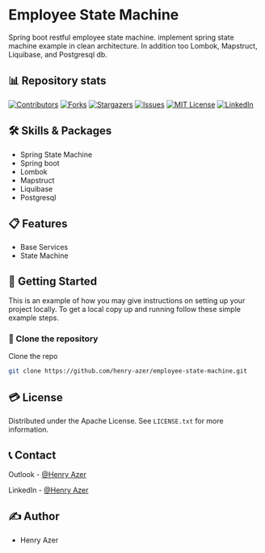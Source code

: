 # Employee State Machine
Spring boot restful employee state machine. implement spring state machine example in clean architecture. In addition too Lombok, Mapstruct, Liquibase, and Postgresql db.

## 📊 Repository stats
[![Contributors][contributors-shield]][contributors-url]
[![Forks][forks-shield]][forks-url]
[![Stargazers][stars-shield]][stars-url]
[![Issues][issues-shield]][issues-url]
[![MIT License][license-shield]][license-url]
[![LinkedIn][linkedin-shield]][linkedin-url]

## 🛠 Skills & Packages
* Spring State Machine
* Spring boot
* Lombok
* Mapstruct
* Liquibase
* Postgresql

## 📋 Features
- Base Services
- State Machine

## 📢 Getting Started

This is an example of how you may give instructions on setting up your project locally.
To get a local copy up and running follow these simple example steps.

### 💾  Clone the repository
Clone the repo
   ```sh
   git clone https://github.com/henry-azer/employee-state-machine.git
   ```

## 💳 License
Distributed under the Apache License. See `LICENSE.txt` for more information.

## 📞 Contact
Outlook - [@Henry Azer](mailto:henryazer@outlook.com)

LinkedIn - [@Henry Azer](https://www.linkedin.com/in/henry-azer)

## ✍️ Author
* Henry Azer

[contributors-shield]: https://img.shields.io/github/contributors/Henry-Azer/user-management-system.svg?style=for-the-badge
[contributors-url]: https://github.com/henry-azer/employee-state-machine/graphs/contributors

[forks-shield]: https://img.shields.io/github/forks/Henry-Azer/user-management-system.svg?style=for-the-badge
[forks-url]: https://github.com/henry-azer/employee-state-machine/network/members

[stars-shield]: https://img.shields.io/github/stars/Henry-Azer/user-management-system.svg?style=for-the-badge
[stars-url]: https://github.com/henry-azer/employee-state-machine/stargazers

[issues-shield]: https://img.shields.io/github/issues/Henry-Azer/user-management-system.svg?style=for-the-badge
[issues-url]: https://github.com/henry-azer/employee-state-machine/issues

[license-shield]: https://img.shields.io/github/license/Henry-Azer/user-management-system.svg?style=for-the-badge
[license-url]: https://github.com/henry-azer/employee-state-machine/blob/master/LICENSE.txt

[linkedin-shield]: https://img.shields.io/badge/-LinkedIn-black.svg?style=for-the-badge&logo=linkedin&colorB=555
[linkedin-url]: https://www.linkedin.com/in/henry-azer
